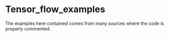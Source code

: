 # Tensor_flow_examples
The examples here contained comes from many sources where the code is properly commented.
